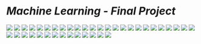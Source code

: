 # *Machine Learning - Final Project*


![](Machine%20Learning%20Final%20Project/Slide2.PNG)
![](Machine%20Learning%20Final%20Project/Slide3.PNG)
![](Machine%20Learning%20Final%20Project/Slide4.PNG)
![](Machine%20Learning%20Final%20Project/Slide5.PNG)
![](Machine%20Learning%20Final%20Project/Slide6.PNG)
![](Machine%20Learning%20Final%20Project/Slide7.PNG)
![](Machine%20Learning%20Final%20Project/Slide8.PNG)
![](Machine%20Learning%20Final%20Project/Slide9.PNG)
![](Machine%20Learning%20Final%20Project/Slide10.PNG)
![](Machine%20Learning%20Final%20Project/Slide11.PNG)
![](Machine%20Learning%20Final%20Project/Slide12.PNG)
![](Machine%20Learning%20Final%20Project/Slide13.PNG)
![](Machine%20Learning%20Final%20Project/Slide14.PNG)
![](Machine%20Learning%20Final%20Project/Slide15.PNG)
![](Machine%20Learning%20Final%20Project/Slide16.PNG)
![](Machine%20Learning%20Final%20Project/Slide17.PNG)
![](Machine%20Learning%20Final%20Project/Slide18.PNG)
![](Machine%20Learning%20Final%20Project/Slide19.PNG)
![](Machine%20Learning%20Final%20Project/Slide20.PNG)
![](Machine%20Learning%20Final%20Project/Slide21.PNG)
![](Machine%20Learning%20Final%20Project/Slide22.PNG)
![](Machine%20Learning%20Final%20Project/Slide23.PNG)
![](Machine%20Learning%20Final%20Project/Slide24.PNG)
![](Machine%20Learning%20Final%20Project/Slide25.PNG)
![](Machine%20Learning%20Final%20Project/Slide26.PNG)
![](Machine%20Learning%20Final%20Project/Slide27.PNG)
![](Machine%20Learning%20Final%20Project/Slide28.PNG)
![](Machine%20Learning%20Final%20Project/Slide29.PNG)
![](Machine%20Learning%20Final%20Project/Slide30.PNG)
![](Machine%20Learning%20Final%20Project/Slide31.PNG)
![](Machine%20Learning%20Final%20Project/Slide32.PNG)
![](Machine%20Learning%20Final%20Project/Slide33.PNG)
![](Machine%20Learning%20Final%20Project/Slide34.PNG)
![](Machine%20Learning%20Final%20Project/Slide35.PNG)
![](Machine%20Learning%20Final%20Project/Slide36.PNG)
![](Machine%20Learning%20Final%20Project/Slide37.PNG)
![](Machine%20Learning%20Final%20Project/Slide38.PNG)
![](Machine%20Learning%20Final%20Project/Slide39.PNG)
![](Machine%20Learning%20Final%20Project/Slide40.PNG)


